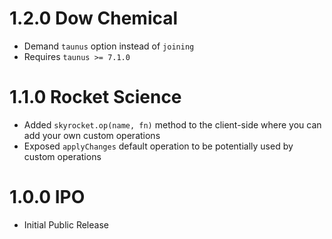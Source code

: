 # 1.2.0 Dow Chemical

- Demand `taunus` option instead of `joining`
- Requires `taunus >= 7.1.0`

# 1.1.0 Rocket Science

- Added `skyrocket.op(name, fn)` method to the client-side where you can add your own custom operations
- Exposed `applyChanges` default operation to be potentially used by custom operations

# 1.0.0 IPO

- Initial Public Release
